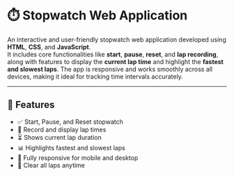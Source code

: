 # ⏱️ Stopwatch Web Application

An interactive and user-friendly stopwatch web application developed using **HTML**, **CSS**, and **JavaScript**.  
It includes core functionalities like **start**, **pause**, **reset**, and **lap recording**, along with features to display the **current lap time** and highlight the **fastest and slowest laps**. The app is responsive and works smoothly across all devices, making it ideal for tracking time intervals accurately.

---

## 🌟 Features

- ✅ Start, Pause, and Reset stopwatch  
- 🏁 Record and display lap times  
- ⏳ Shows current lap duration  
- 📊 Highlights fastest and slowest laps  
- 📱 Fully responsive for mobile and desktop  
- 🧹 Clear all laps anytime  
